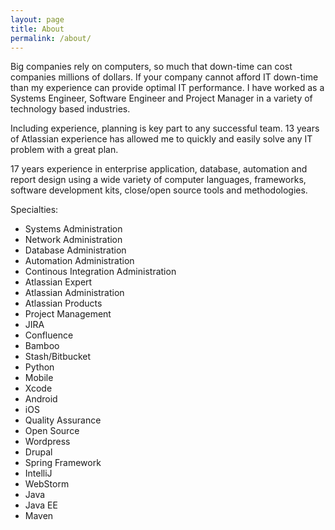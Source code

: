 ```yaml
---
layout: page
title: About
permalink: /about/
---
```


Big companies rely on computers, so much that down-time can cost companies millions of dollars.  If your company cannot afford IT down-time than my experience can provide optimal IT performance.  I have worked as a Systems Engineer, Software Engineer and Project Manager in a variety of technology based industries.  

Including experience, planning is key part to any successful team.  13 years of Atlassian experience has allowed me to quickly and easily solve any IT problem with a great plan.  

17 years experience in enterprise application, database, automation and report design using a wide variety of computer languages, frameworks, software development kits, close/open source tools and methodologies.  

Specialties: 

* Systems Administration
* Network Administration
* Database Administration
* Automation Administration
* Continous Integration Administration
* Atlassian Expert
* Atlassian Administration
* Atlassian Products
* Project Management
* JIRA
* Confluence
* Bamboo
* Stash/Bitbucket
* Python
* Mobile
* Xcode
* Android
* iOS
* Quality Assurance
* Open Source
* Wordpress
* Drupal
* Spring Framework
* IntelliJ
* WebStorm
* Java
* Java EE
* Maven